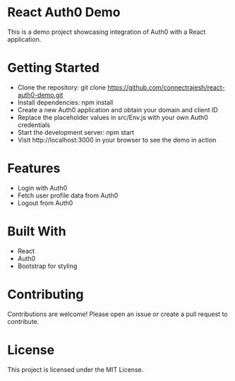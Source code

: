 # React Auth0 Demo

This is a demo project showcasing integration of Auth0 with a React application.

# Getting Started

- Clone the repository: git clone https://github.com/connectrajesh/react-auth0-demo.git
- Install dependencies: npm install
- Create a new Auth0 application and obtain your domain and client ID
- Replace the placeholder values in src/Env.js with your own Auth0 credentials
- Start the development server: npm start
- Visit http://localhost:3000 in your browser to see the demo in action

# Features

* Login with Auth0
* Fetch user profile data from Auth0
* Logout from Auth0

# Built With

* React
* Auth0
* Bootstrap for styling

# Contributing

Contributions are welcome! Please open an issue or create a pull request to contribute.

# License

This project is licensed under the MIT License.
